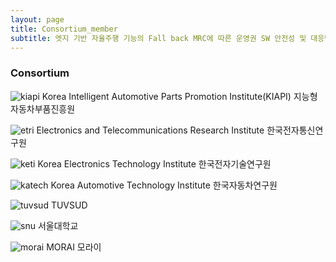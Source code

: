 ```yaml
---
layout: page
title: Consortium_member
subtitle: 엣지 기반 자율주행 기능의 Fall back MRC에 따른 운영권 SW 안전성 및 대응방안 검증 기술 개발
---
```


### Consortium


 ![kiapi](/assets/img/Consortium_member/kiapi.jpg)
 Korea Intelligent Automotive Parts Promotion Institute(KIAPI)
 지능형자동차부품진흥원

 ![etri](/assets/img/Consortium_member/etri.jpg)
 Electronics and Telecommunications Research Institute
 한국전자통신연구원

 ![keti](/assets/img/Consortium_member/keti.jpg)
 Korea Electronics Technology Institute
 한국전자기술연구원

 ![katech](/assets/img/Consortium_member/katech.jpg)
 Korea Automotive Technology Institute
 한국자동차연구원

 ![tuvsud](/assets/img/Consortium_member/tuvsud.jpg)
 TUVSUD

 ![snu](/assets/img/Consortium_member/snu.jpg)
 서울대학교

 ![morai](/assets/img/Consortium_member/morai.jpg)
 MORAI
 모라이